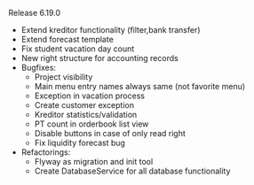 Release 6.19.0
* Extend kreditor functionality (filter,bank transfer)
* Extend forecast template
* Fix student vacation day count
* New right structure for accounting records
* Bugfixes:
  * Project visibility
  * Main menu entry names always same (not favorite menu)
  * Exception in vacation process
  * Create customer exception
  * Kreditor statistics/validation
  * PT count in orderbook list view
  * Disable buttons in case of only read right
  * Fix liquidity forecast bug
* Refactorings:
  * Flyway as migration and init tool
  * Create DatabaseService for all database functionality